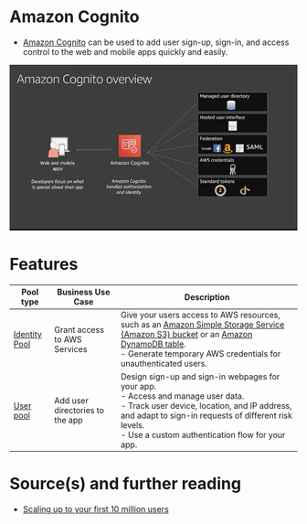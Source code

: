 
# Amazon Cognito
- [Amazon Cognito](https://aws.amazon.com/cognito/) can be used to add user sign-up, sign-in, and access control to the web and mobile apps quickly and easily.

![img.png](../../13_OtherServices/assests/amazon_cognito.png)

# Features

| Pool type                                                                              | Business Use Case               | Description                                                                                                                                                                                                                                                                                                                   |
|----------------------------------------------------------------------------------------|---------------------------------|-------------------------------------------------------------------------------------------------------------------------------------------------------------------------------------------------------------------------------------------------------------------------------------------------------------------------------|
| [Identity Pool](https://repost.aws/knowledge-center/cognito-user-pools-identity-pools) | Grant access to AWS Services    | Give your users access to AWS resources, such as an [Amazon Simple Storage Service (Amazon S3) bucket](../../7_StorageServices/3_S3ObjectStorage/Readme.md) or an [Amazon DynamoDB table](../../6_DatabaseServices/AmazonDynamoDB/Readme.md).<br/>- Generate temporary AWS credentials for unauthenticated users. |
| [User pool](https://repost.aws/knowledge-center/cognito-user-pools-identity-pools)     | Add user directories to the app | Design sign-up and sign-in webpages for your app. <br/>- Access and manage user data. <br/>- Track user device, location, and IP address, and adapt to sign-in requests of different risk levels. <br/>- Use a custom authentication flow for your app.                                                                       |

# Source(s) and further reading
- [Scaling up to your first 10 million users](https://www.youtube.com/watch?v=kKjm4ehYiMs)